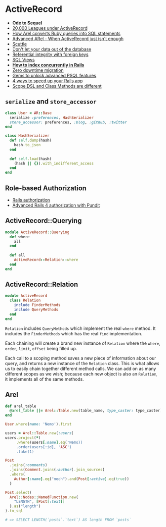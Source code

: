 # ActiveRecord

* [**Ode to Sequel**](http://twin.github.io/ode-to-sequel/)
* [20,000 Leagues under ActiveRecord](http://patshaughnessy.net/2014/9/17/20000-leagues-under-activerecord)
* [How Arel converts Ruby queries into SQL statements](http://patshaughnessy.net/2014/9/23/how-arel-converts-ruby-queries-into-sql-statements)
* [Advanced ARel - When ActiveRecord just isn't enough](https://www.youtube.com/watch?v=ShPAxNcLm3o)
* [Scuttle](http://www.scuttle.io/)
* [Don't let your data out of the database](http://patshaughnessy.net/2015/6/18/dont-let-your-data-out-of-the-database)
* [Referential integrity with foreign keys](https://robots.thoughtbot.com/referential-integrity-with-foreign-keys)
* [SQL Views](http://blog.pivotal.io/labs/labs/rails-and-sql-views-part-2-migrations)
* [**How to index concurrently in Rails**](https://robots.thoughtbot.com/how-to-create-postgres-indexes-concurrently-in)
* [Zero downtime migration](http://blog.codeship.com/rails-migrations-zero-downtime/)
* [Gems to unlock advanced PSQL features](http://www.brightball.com/ruby-postgresql/rails-gems-to-unlock-advanced-postgresql-features)
* [4 ways to speed up your Rails app](http://blog.skylight.io/4-easy-ways-to-speed-up-your-rails-app/)
* [Scope DSL and Class Methods are different](http://ruby-journal.com/rails/the-difference-between-activerecord-scope-dsl-and-class-method/)

## `serialize` and `store_accessor`

```ruby
class User < AR::Base
  serialize :preferences, HashSerializer
  store_accessor: preferences, :blog, :github, :twitter
end

class HashSerializer
  def self.dump(hash)
    hash.to_json
  end
  
  def self.load(hash)
    (hash || {}).with_indifferent_access
  end
end
```

## Role-based Authorization

* [Rails authorization](http://railsapps.github.io/rails-authorization.html)
* [Advanced Rails 4 authorization with Pundit](http://through-voidness.blogspot.sg/2013/10/advanced-rails-4-authorization-with.html)

## ActiveRecord::Querying

```ruby
module ActiveRecord::Querying
  def where
    all
  end
  
  def all
    ActiveRecord::Relation::where
  end
end
```

## ActiveRecord::Relation

```ruby
module ActiveRecord
  class Relation
    include FinderMethods
    include QueryMethods
  end
end
```

`Relation` includes `QueryMethods` which implement the real `where` method. It includes the `FinderMethods` which has the real `find` implementation.

Each chaining will create a brand new instance of `Relation` where the `where`, `order`, `limit`, `offset` being filled up.

Each call to a scoping method saves a new piece of information about our query, and returns a new instance of the `Relation` class. This is what allows us to easily chain together different method calls. We can add on as many different scopes as we wish; because each new object is also an `Relation`, it implements all of the same methods.

## Arel

```ruby
def arel_table
  @arel_table ||= Arel::Table.new(table_name, type_caster: type_caster)
end
```

```ruby
User.where(name: 'Nemo').first

users = Arel::Table.new(:users)
users.project(*)
     .where(users[:name].eq('Nemo))
     .order(users[:id], 'ASC')
     .take(1)
```

```ruby
Post
  .joins(:comments)
  .joins(Comment.joins(:author).join_sources)
  .where(
    Author[:name].eq("mech").and(Post[:active].eq(true))
  )

Post.select(
  Arel::Nodes::NamedFunction.new(
    "LENGTH", [Post[:text]]
  ).as("length")
).to_sql

# => SELECT LENGTH(`posts`.`text`) AS length FROM `posts`
```
